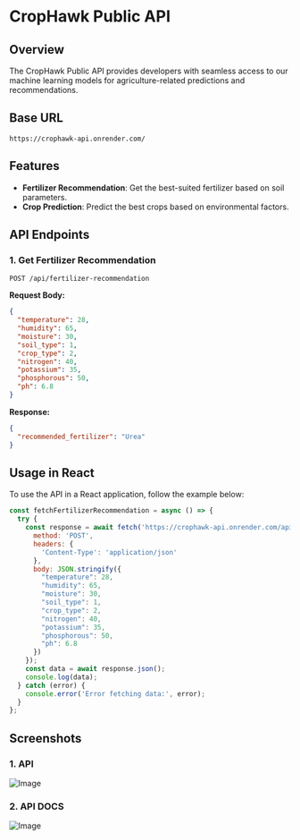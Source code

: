 # CropHawk Public API

## Overview
The CropHawk Public API provides developers with seamless access to our machine learning models for agriculture-related predictions and recommendations.

## Base URL
```
https://crophawk-api.onrender.com/
```

## Features
- **Fertilizer Recommendation**: Get the best-suited fertilizer based on soil parameters.
- **Crop Prediction**: Predict the best crops based on environmental factors.

## API Endpoints
### 1. Get Fertilizer Recommendation
```
POST /api/fertilizer-recommendation
```
**Request Body:**
```json
{
  "temperature": 28,
  "humidity": 65,
  "moisture": 30,
  "soil_type": 1,
  "crop_type": 2,
  "nitrogen": 40,
  "potassium": 35,
  "phosphorous": 50,
  "ph": 6.8
}
```
**Response:**
```json
{
  "recommended_fertilizer": "Urea"
}
```

## Usage in React
To use the API in a React application, follow the example below:

```js
const fetchFertilizerRecommendation = async () => {
  try {
    const response = await fetch('https://crophawk-api.onrender.com/api/fertilizer-recommendation', {
      method: 'POST',
      headers: {
        'Content-Type': 'application/json'
      },
      body: JSON.stringify({
        "temperature": 28,
        "humidity": 65,
        "moisture": 30,
        "soil_type": 1,
        "crop_type": 2,
        "nitrogen": 40,
        "potassium": 35,
        "phosphorous": 50,
        "ph": 6.8
      })
    });
    const data = await response.json();
    console.log(data);
  } catch (error) {
    console.error('Error fetching data:', error);
  }
};
```

## Screenshots
### 1. API
![Image](https://github.com/user-attachments/assets/af842afe-5bc8-4819-8273-62fdf77a08f1)

### 2. API DOCS
![Image](https://github.com/user-attachments/assets/54dacdae-6132-45e6-9fba-bd897b9c6ad2)

